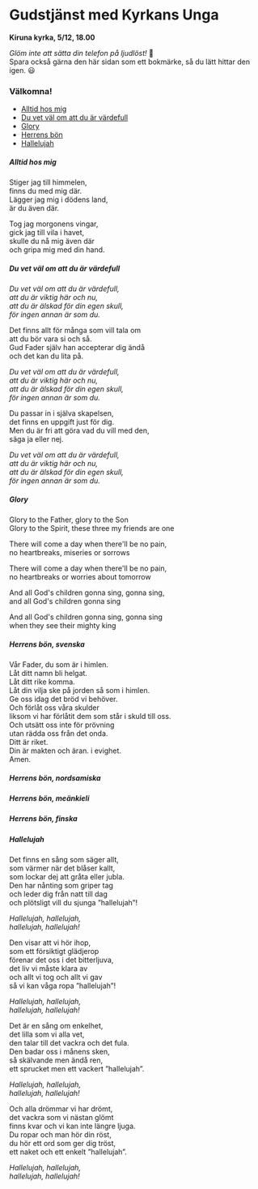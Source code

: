 

# Gudstjänst med Kyrkans Unga

**Kiruna kyrka, 5/12, 18.00**

*Glöm inte att sätta din telefon på ljudlöst!* 🤫  
Spara också gärna den här sidan som ett bokmärke, så du lätt hittar den igen. 😃

### Välkomna!

* [Alltid hos mig](#alltid-hos-mig)
* [Du vet väl om att du är värdefull](#du-vet-väl-om-att-du-är-värdefull)
* [Glory](#glory)
* [Herrens bön](#herrens-bön)
* [Hallelujah](#hallelujah)

##### Alltid hos mig  
Stiger jag till himmelen,  
finns du med mig där.  
Lägger jag mig i dödens land,  
är du även där.  

Tog jag morgonens vingar,  
gick jag till vila i havet,  
skulle du nå mig även där  
och gripa mig med din hand.  


##### Du vet väl om att du är värdefull  
*Du vet väl om att du är värdefull,*  
*att du är viktig här och nu,*  
*att du är älskad för din egen skull,*  
*för ingen annan är som du.*  

Det finns allt för många som vill tala om  
att du bör vara si och så.  
Gud Fader själv han accepterar dig ändå  
och det kan du lita på.  

*Du vet väl om att du är värdefull,*  
*att du är viktig här och nu,*  
*att du är älskad för din egen skull,*  
*för ingen annan är som du.*  

Du passar in i själva skapelsen,  
det finns en uppgift just för dig.  
Men du är fri att göra vad du vill med den,  
säga ja eller nej.  

*Du vet väl om att du är värdefull,*  
*att du är viktig här och nu,*  
*att du är älskad för din egen skull,*  
*för ingen annan är som du.*  


##### Glory  
Glory to the Father, glory to the Son  
Glory to the Spirit, these three my friends are one  

There will come a day when there'll be no pain,  
no heartbreaks, miseries or sorrows  

There will come a day when there'll be no pain,  
no heartbreaks or worries about tomorrow  

And all God's children gonna sing, gonna sing,  
and all God's children gonna sing  

And all God's children gonna sing, gonna sing  
when they see their mighty king


##### Herrens bön, svenska 
Vår Fader, du som är i himlen.  
Låt ditt namn bli helgat.  
Låt ditt rike komma.  
Låt din vilja ske på jorden så som i himlen.  
Ge oss idag det bröd vi behöver.  
Och förlåt oss våra skulder  
liksom vi har förlåtit dem som står i skuld till oss.  
Och utsätt oss inte för prövning  
utan rädda oss från det onda.  
Ditt är riket.  
Din är makten och äran. 
i evighet.  
Amen.  

##### Herrens bön, nordsamiska 

##### Herrens bön, meänkieli 

##### Herrens bön, finska

##### Hallelujah
Det finns en sång som säger allt,  
som värmer när det blåser kallt,  
som lockar dej att gråta eller jubla.  
Den har nånting som griper tag  
och leder dig från natt till dag  
och plötsligt vill du sjunga ”hallelujah”!

*Hallelujah, hallelujah,*  
*hallelujah, hallelujah!*

Den visar att vi hör ihop,  
som ett försiktigt glädjerop  
förenar det oss i det bitterljuva,  
det liv vi måste klara av  
och allt vi tog och allt vi gav  
så vi kan våga ropa ”hallelujah”!

*Hallelujah, hallelujah,*  
*hallelujah, hallelujah!*

Det är en sång om enkelhet,  
det lilla som vi alla vet,  
den talar till det vackra och det fula.  
Den badar oss i månens sken,  
så skälvande men ändå ren,  
ett sprucket men ett vackert ”hallelujah”.

*Hallelujah, hallelujah,*  
*hallelujah, hallelujah!*

Och alla drömmar vi har drömt,  
det vackra som vi nästan glömt  
finns kvar och vi kan inte längre ljuga.  
Du ropar och man hör din röst,  
du hör ett ord som ger dig tröst,  
ett naket och ett enkelt ”hallelujah”.

*Hallelujah, hallelujah,*  
*hallelujah, hallelujah!*

